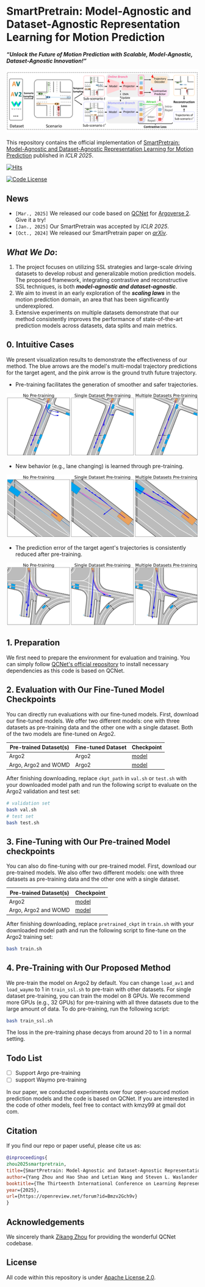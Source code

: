 # SmartPretrain: Model-Agnostic and Dataset-Agnostic Representation Learning for Motion Prediction

***“Unlock the Future of Motion Prediction with Scalable, Model-Agnostic, Dataset-Agnostic Innovation!”*** 

![pipeline](assets/pipeline.jpg)

This repository contains the official implementation of [SmartPretrain: Model-Agnostic and Dataset-Agnostic Representation Learning for Motion Prediction](https://arxiv.org/abs/2410.08669) published in _ICLR 2025_.

[![Hits](https://hits.seeyoufarm.com/api/count/incr/badge.svg?url=https%3A%2F%2Fgithub.com%2Fyoungzhou1999%2FSmartPretrain&count_bg=%2379C83D&title_bg=%23555555&icon=&icon_color=%23E7E7E7&title=hits&edge_flat=false)](https://hits.seeyoufarm.com)

[![Code License](https://img.shields.io/badge/Code%20License-Apache_2.0-green.svg)](https://github.com/tatsu-lab/stanford_alpaca/blob/main/LICENSE)

## News

- `[Mar., 2025]` We released our code based on [QCNet](https://github.com/ZikangZhou/QCNet) for [Argoverse 2](https://github.com/argoverse/av2-api). Give it a try!
- `[Jan., 2025]` Our SmartPretrain was accepted by _ICLR 2025_.
- `[Oct., 2024]` We released our SmartPretrain paper on [<u>_arXiv_</u>](https://arxiv.org/abs/2410.08669).

## **_What We Do_:** 

1. The project focuses on utilizing SSL strategies and large-scale driving datasets to develop robust and generalizable motion prediction models. The proposed framework, integrating contrastive and reconstructive SSL techniques, is both ***model-agnostic and dataset-agnostic***. 
2.  We aim to invest in an early exploration of the ***scaling laws*** in the motion prediction domain, an area that has been significantly underexplored.
3. Extensive experiments on multiple datasets demonstrate that our method consistently improves the performance of state-of-the-art prediction models across datasets, data splits and main metrics.

## 0. Intuitive Cases

We present visualization results to demonstrate the effectiveness of our method. The blue arrows are the model's multi-modal trajectory predictions for the target agent, and the pink arrow is the ground truth future trajectory.

- Pre-training facilitates the generation of smoother and safer trajectories.

![case1](./assets/vis/case_1.png)

- New behavior (e.g., lane changing) is learned through pre-training.

![case2](./assets/vis/case_2.png)

- The prediction error of the target agent's trajectories is consistently reduced after pre-training.

![case3](./assets/vis/case_3.png)

## 1. Preparation

We first need to prepare the environment for evaluation and training. You can simply follow [QCNet's official repository](https://github.com/ZikangZhou/QCNet) to install necessary dependencies as this code is based on QCNet.

## 2. Evaluation with Our Fine-Tuned Model Checkpoints

You can directly run evaluations with our fine-tuned models. First, download our fine-tuned models. We offer two different models: one with three datasets as pre-training data and the other one with a single dataset. Both of the two models are fine-tuned on Argo2.

| Pre-trained Dataset(s) | Fine-tuned Dataset | Checkpoint                                                   |
| ---------------------- | ------------------ | ------------------------------------------------------------ |
| Argo2                  | Argo2              | [model](https://huggingface.co/preview-bot/SmartPretrain-preview/blob/main/QCNet-p_1-f.ckpt) |
| Argo, Argo2 and WOMD   | Argo2              | [model](https://huggingface.co/preview-bot/SmartPretrain-preview/blob/main/QCNet-p_3-f.ckpt) |

After finishing downloading, replace `ckpt_path` in `val.sh` or `test.sh` with your downloaded model path and run the following script to evaluate on the Argo2 validation and test set:

```bash
# validation set
bash val.sh
# test set
bash test.sh
```

## 3. Fine-Tuning with Our Pre-trained Model checkpoints

You can also do fine-tuning with our pre-trained model. First, download our pre-trained models. We also offer two different models: one with three datasets as pre-training data and the other one with a single dataset.

| Pre-trained Dataset(s) | Checkpoint                                                   |
| ---------------------- | ------------------------------------------------------------ |
| Argo2                  | [model](https://huggingface.co/preview-bot/SmartPretrain-preview/blob/main/QCNet-p_1.ckpt) |
| Argo, Argo2 and WOMD   | [model](https://huggingface.co/preview-bot/SmartPretrain-preview/blob/main/QCNet-p_3.ckpt) |

After finishing downloading, replace `pretrained_ckpt` in `train.sh` with your downloaded model path and run the following script to fine-tune on the Argo2 training set:

```bash
bash train.sh
```

## 4. Pre-Training with Our Proposed Method

We pre-train the model on Argo2 by default. You can change `load_av1` and `load_waymo` to 1 in `train_ssl.sh` to pre-train with other datasets. For single dataset pre-training, you can train the model on 8 GPUs. We recommend more GPUs (e.g., 32 GPUs) for pre-training with all three datasets due to the large amount of data. To do pre-training, run the following script: 

```bash
bash train_ssl.sh
```

The loss in the pre-training phase decays from around 20 to 1 in a normal setting.

## Todo List
- [ ] Support Argo pre-training
- [ ] support Waymo pre-training

In our paper, we conducted experiments over four open-sourced motion prediction models and the code is based on QCNet. If you are interested in the code of other models, feel free to contact with kmzy99 at gmail dot com.

## Citation

If you find our repo or paper useful, please cite us as:

```bibtex
@inproceedings{
zhou2025smartpretrain,
title={SmartPretrain: Model-Agnostic and Dataset-Agnostic Representation Learning for Motion Prediction},
author={Yang Zhou and Hao Shao and Letian Wang and Steven L. Waslander and Hongsheng Li and Yu Liu},
booktitle={The Thirteenth International Conference on Learning Representations},
year={2025},
url={https://openreview.net/forum?id=Bmzv2Gch9v}
}
```

## Acknowledgements

We sincerely thank [Zikang Zhou](https://zikangzhou.github.io/) for providing the wonderful QCNet codebase.

## License

All code within this repository is under [Apache License 2.0](https://www.apache.org/licenses/LICENSE-2.0).